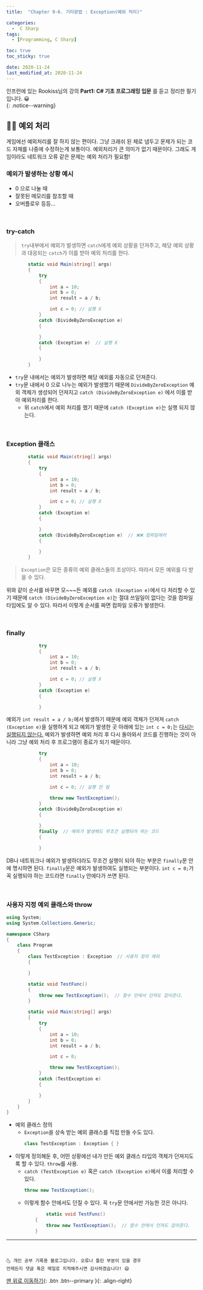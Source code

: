 ```yaml
---
title:  "Chapter 9-6. 기타문법 : Exception(예외 처리)" 

categories:
  -  C Sharp
tags:
  - [Programming, C Sharp]

toc: true
toc_sticky: true

date: 2020-11-24
last_modified_at: 2020-11-24
---
```


인프런에 있는 Rookiss님의 강의 **Part1: C# 기초 프로그래밍 입문** 를 듣고 정리한 필기입니다. 😀  
{: .notice--warning}


## 👩🏼 예외 처리

게임에선 예외처리를 잘 하지 않는 편이다. 그냥 크래쉬 된 체로 냅두고 문제가 되는 코드 자체를 나중에 수정하는게 보통이다. 예외처리가 큰 의미가 없기 때문이다. 그래도 게임이라도 네트워크 오류 같은 문제는 예외 처리가 필요함!

### 예외가 발생하는 상황 예시

- 0 으로 나눌 때
- 잘못된 메모리를 참조할 때
- 오버플로우 등등...

<br>

### try-catch

> `try`내부에서 예외가 발생하면 `catch`에게 예외 상황을 던져주고, 해당 예외 상황과 대응되는 `catch`가 이를 받아 예외 처리를 한다.



```c#
        static void Main(string[] args)
        {
            try
            {
                int a = 10;
                int b = 0;
                int result = a / b;

                int c = 0; // 실행 X 
            }
            catch (DivideByZeroException e)
            {

            }
            catch (Exception e)  // 실행 X 
            {

            }
        }
```

- `try`문 내에서는 예외가 발생하면 해당 예외를 자동으로 던져준다.
- `try`문 내에서 0 으로 나누는 예외가 발생했기 때문에 `DivideByZeroException` 예외 객체가 생성되어 던져지고 `catch (DivideByZeroException e)` 에서 이를 받아 예외처리를 한다.
  - 위 `catch`에서 예외 처리를 했기 때문에 `catch (Exception e)`는 실행 되지 않는다.

<br>

### Exception 클래스

```c#
        static void Main(string[] args)
        {
            try
            {
                int a = 10;
                int b = 0;
                int result = a / b;

                int c = 0; // 실행 X 
            }
            catch (Exception e) 
            {

            }
            catch (DivideByZeroException e)  // ❌❌ 컴파일에러
            {

            }
        }
```

> `Exception`은 모든 종류의 예외 클래스들의 조상이다. 따라서 모든 예외를 다 받을 수 있다. 

위와 같이 순서를 바꾸면 모~~~든 예외를 `catch (Exception e)`에서 다 처리할 수 있기 때문에 `catch (DivideByZeroException e)`는 절대 쓰일일이 없다는 것을 컴파일 타임에도 알 수 있다. 따라서 이렇게 순서를 짜면 컴파일 오류가 발생한다.

<br>

### finally

```c#
            try
            {
                int a = 10;
                int b = 0;
                int result = a / b;

                int c = 0; // 실행 X 
            }
            catch (Exception e) 
            {

            }
```

예외가 `int result = a / b;`에서 발생하기 때문에 예외 객체가 던져져 `catch (Exception e)`을 실행하게 되고 예외가 발생한 곳 아래에 있는 `int c = 0;`는 <u>다시는 실행되지 않는다.</u> 예외가 발생하면 예외 처리 후 다시 돌아와서 코드를 진행하는 것이 아니라 그냥 예외 처리 후 프로그램이 종료가 되기 때문이다.

```c#
            try
            {
                int a = 10;
                int b = 0;
                int result = a / b;

                int c = 0; // 실행 안 됨

                throw new TestException(); 
            }
            catch (DivideByZeroException e)
            {

            }
            finally  // 예외가 발생해도 무조건 실행되야 하는 코드
            {

            }
```

DB나 네트워크나 예외가 발생하더라도 무조건 실행이 되야 하는 부분은 `finally`문 안에 명시하면 된다. `finally`문은 예외가 발생하여도 실행되는 부분이다. `int c = 0;`가 꼭 실행되야 하는 코드라면 `finally` 안에다가 쓰면 된다.

<br>

### 사용자 지정 예외 클래스와 throw

```c#
using System;
using System.Collections.Generic;

namespace CSharp
{
    class Program
    {
        class TestException : Exception  // 사용자 정의 예외
        {

        }

        static void TestFunc()
        {
            throw new TestException();  // 함수 안에서 던져도 잡아준다. 
        }

        static void Main(string[] args)
        {
            try
            {
                int a = 10;
                int b = 0;
                int result = a / b;

                int c = 0; 

                throw new TestException(); 
            }
            catch (TestException e) 
            {

            }
        }
    }
}
```

- 예외 클래스 정의
  - `Exception`을 상속 받는 예외 클래스를 직접 만들 수도 있다.
    ```c#
    class TestException : Exception { }
    ```
- 이렇게 정의해둔 후, 어떤 상황에선 내가 만든 예외 클래스 타입의 객체가 던져지도록 할 수 있다. `throw`를 사용.
  - `catch (TestException e)` 혹은 `catch (Exception e)`에서 이를 처리할 수 있다.
    ```c#
    throw new TestException();
    ```
  - 이렇게 함수 안에서도 던질 수 있다. 꼭 `try`문 안에서만 가능한 것은 아니다.
    ```c#
            static void TestFunc()
        {
            throw new TestException();  // 함수 안에서 던져도 잡아준다. 
        }
    ```
  


***
<br>

    🌜 개인 공부 기록용 블로그입니다. 오류나 틀린 부분이 있을 경우 
    언제든지 댓글 혹은 메일로 지적해주시면 감사하겠습니다! 😄

[맨 위로 이동하기](#){: .btn .btn--primary }{: .align-right}
